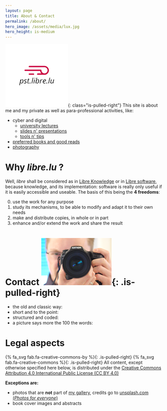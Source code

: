 ```yaml
---
layout: page
title: About & Contact
permalink: /about/
hero_image: /assets/media/lux.jpg
hero_height: is-medium
---
```


![](/assets/media/logo_full.png){: class="is-pulled-right"}
This site is about me and my private as well as para-professional activities, like:
- cyber and digital
  - [university lectures](/cyber/lectures/)
  - [slides n' presentations](/cyber/slides/)
  - [tools n' tips](/cyber/tools/)
- [preferred books and good reads](/books/)
- [photography](/gallery/)

# Why _libre.lu_ ?

Well, _libre_ shall be considered as in [Libre Knowledge](https://en.wikipedia.org/wiki/Libre_knowledge) or in [Libre software](https://en.wikipedia.org/wiki/Libre_knowledge), because knowledge, and its implementation: software is really only useful if it is easily accessible and useable. The basis of this being the **4 freedoms**:

0. use the work for any purpose
1. study its mechanisms, to be able to modify and adapt it to their own needs
2. make and distribute copies, in whole or in part
3. enhance and/or extend the work and share the result


# Contact ![](/assets/media/io.png){: .is-pulled-right}

- the old and classic way: [<i class="fas fa-envelope fa-lg"></i>](mailto:pst_AT_libre_DOT_lu)
- short and to the point: [<i class="fab fa-twitter fa-lg"></i>](https://twitter.com/_pst/)
- structured and coded: [<i class="fab fa-github fa-lg"></i>](https://github.com/psteichen/)
- a picture says more the 100 the words: [<i class="fab fa-flickr fa-lg"></i>](https://flickr.com/photos/psteichen/)

<a name="legal"></a>
# Legal aspects

{% fa_svg fab.fa-creative-commons-by %}{: .is-pulled-right}
{% fa_svg fab.fa-creative-commons %}{: .is-pulled-right}
All content, except otherwise specified here below, is distributed under the
[Creative Commons Attribution 4.0 International Public License (CC BY 4.0)](https://creativecommons.org/licenses/by/4.0/)

**Exceptions are:**
- photos that are **not** part of [my gallery](/gallery/), credits go to [unsplash.com (_Photos for everyone_)](https://unsplash.com/)
- book cover images and abstracts

